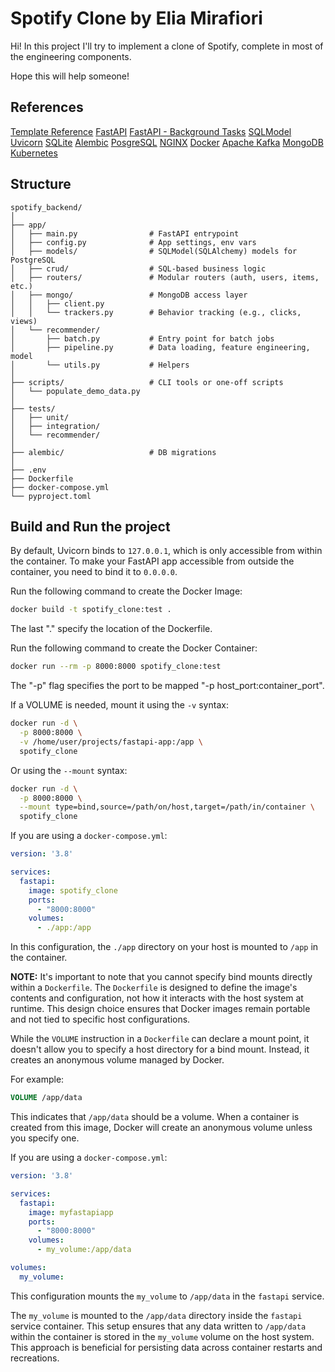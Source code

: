 # Spotify Clone by Elia Mirafiori

Hi! In this project I'll try to implement a clone of Spotify, complete in most of the engineering components.

Hope this will help someone!

## References

[Template Reference](https://github.com/fastapi/full-stack-fastapi-template)
[FastAPI](https://fastapi.tiangolo.com/)
[FastAPI - Background Tasks](https://fastapi.tiangolo.com/tutorial/background-tasks/)
[SQLModel](https://sqlmodel.tiangolo.com/)
[Uvicorn](https://www.uvicorn.org/settings/)
[SQLite](https://sqlite.org/index.html)
[Alembic](https://alembic.sqlalchemy.org/en/latest/tutorial.html)
[PosgreSQL](https://www.postgresql.org/)
[NGINX](https://nginx.org/en/#basic_http_features)
[Docker](https://www.docker.com/resources/)
[Apache Kafka](https://kafka.apache.org/)
[MongoDB](https://www.mongodb.com/)
[Kubernetes](https://kubernetes.io/)

## Structure

```text
spotify_backend/
│
├── app/
│   ├── main.py                # FastAPI entrypoint
│   ├── config.py              # App settings, env vars
│   ├── models/                # SQLModel(SQLAlchemy) models for PostgreSQL
│   ├── crud/                  # SQL-based business logic
│   ├── routers/               # Modular routers (auth, users, items, etc.)
│   ├── mongo/                 # MongoDB access layer
│   │   ├── client.py
│   │   └── trackers.py        # Behavior tracking (e.g., clicks, views)
│   └── recommender/
│       ├── batch.py           # Entry point for batch jobs
│       ├── pipeline.py        # Data loading, feature engineering, model
│       └── utils.py           # Helpers
│
├── scripts/                   # CLI tools or one-off scripts
│   └── populate_demo_data.py
│
├── tests/
│   ├── unit/
│   ├── integration/
│   └── recommender/
│
├── alembic/                   # DB migrations
│
├── .env
├── Dockerfile
├── docker-compose.yml
└── pyproject.toml
```

## Build and Run the project

By default, Uvicorn binds to `127.0.0.1`, which is only accessible from within the container. To make your FastAPI app accessible from outside the container, you need to bind it to `0.0.0.0`.

Run the following command to create the Docker Image:

```bash
docker build -t spotify_clone:test .
```

The last "." specify the location of the Dockerfile.

Run the following command to create the Docker Container:

```bash
docker run --rm -p 8000:8000 spotify_clone:test
```

The "-p" flag specifies the port to be mapped "-p host_port:container_port".

If a VOLUME is needed, mount it using the `-v` syntax:

```bash
docker run -d \
  -p 8000:8000 \
  -v /home/user/projects/fastapi-app:/app \
  spotify_clone
```

Or using the `--mount` syntax:

```bash
docker run -d \
  -p 8000:8000 \
  --mount type=bind,source=/path/on/host,target=/path/in/container \
  spotify_clone
```

If you are using a `docker-compose.yml`:

```yaml
version: '3.8'

services:
  fastapi:
    image: spotify_clone
    ports:
      - "8000:8000"
    volumes:
      - ./app:/app
```

In this configuration, the `./app` directory on your host is mounted to `/app` in the container.

**NOTE:**
It's important to note that you cannot specify bind mounts directly within a `Dockerfile`. The `Dockerfile` is designed to define the image's contents and configuration, not how it interacts with the host system at runtime. This design choice ensures that Docker images remain portable and not tied to specific host configurations.

While the `VOLUME` instruction in a `Dockerfile` can declare a mount point, it doesn't allow you to specify a host directory for a bind mount. Instead, it creates an anonymous volume managed by Docker.

For example:

```Dockerfile
VOLUME /app/data
```

This indicates that `/app/data` should be a volume. When a container is created from this image, Docker will create an anonymous volume unless you specify one.

If you are using a `docker-compose.yml`:

```yaml
version: '3.8'

services:
  fastapi:
    image: myfastapiapp
    ports:
      - "8000:8000"
    volumes:
      - my_volume:/app/data

volumes:
  my_volume:
```

This configuration mounts the `my_volume` to `/app/data` in the `fastapi` service.

The `my_volume` is mounted to the `/app/data` directory inside the `fastapi` service container. This setup ensures that any data written to `/app/data` within the container is stored in the `my_volume` volume on the host system. This approach is beneficial for persisting data across container restarts and recreations.
